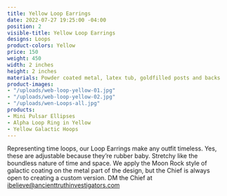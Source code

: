 ```yaml
---
title: Yellow Loop Earrings
date: 2022-07-27 19:25:00 -04:00
position: 2
visible-title: Yellow Loop Earrings
designs: Loops
product-colors: Yellow
price: 150
weight: 450
width: 2 inches
height: 2 inches
materials: Powder coated metal, latex tub, goldfilled posts and backs
product-images:
- "/uploads/web-loop-yellow-01.jpg"
- "/uploads/web-loop-yellow-02.jpg"
- "/uploads/wen-Loops-all.jpg"
products:
- Mini Pulsar Ellipses
- Alpha Loop Ring in Yellow
- Yellow Galactic Hoops
---
```


Representing time loops, our Loop Earrings make any outfit timeless. Yes, these are adjustable because they’re rubber baby. Stretchy like the boundless nature of time and space. We apply the Moon Rock style of galactic coating on the metal part of the design, but the Chief is always open to creating a custom version. DM the Chief at ibelieve@ancienttruthinvestigators.com